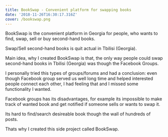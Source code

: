 ```yaml
---
title: BookSwap - Convenient platform for swapping books
date: '2018-11-26T16:30:17.316Z'
cover: /bookswap.png
---
```


BookSwap is the convenient platform in Georgia for people, who wants to find, swap, sell or buy second-hand books.

Swap/Sell second-hand books is quit actual in Tbilisi (Georgia).

Main idea, why I created BookSwap is that, the only way people could swap second-hand books in Tbilisi (Georgia) was though the Facebook Groups.

I personally tried this types of groups/forums and had a conclusion: even though Facebook group served us well long time and helped interested people connect each other, I had feeling that and I missed some functionality I wanted.

Facebook groups has its disadvantages, for example its impossible to make track of wanted book and get notified if someone sells or wants to swap it.

Its hard to find/search desireable book though the wall of hundreds of posts.

Thats why I created this side project called BookSwap.
